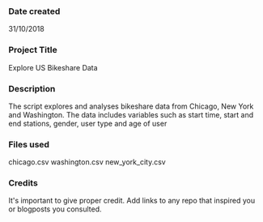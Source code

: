 ### Date created
31/10/2018

### Project Title
Explore US Bikeshare Data

### Description
The script explores and analyses bikeshare data from Chicago, New York and Washington. The data includes variables such as 
start time, start and end stations, gender, user type and age of user

### Files used
chicago.csv
washington.csv
new_york_city.csv

### Credits
It's important to give proper credit. Add links to any repo that inspired you or blogposts you consulted.

